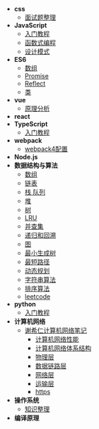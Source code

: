 * **css**
    * [面试题整理](/css/interview.md)
* **JavaScript**
     * [入门教程](/js/guidebook/)
     * [函数式编程](/js/functional-programming/)
     * [设计模式](/js/design-pattern/)
* **ES6**
     * [数组](/es6/数组.md)
     * [Promise](/es6/promise.md)
     * [Reflect](/es6/Reflect.md)
     * [类](/es6/类.md)
* **vue**
     * [原理分析](/vue/principle/)
* **react**
* **TypeScript**
     * [入门教程](/typescript/guidebook/)
* **webpack**
    * [webpack4配置](/webpack/webpack4.md)
* **Node.js**
* **数据结构与算法**
    * [数组](/dataStructure-and-algorithm/array.md)
    * [链表](/dataStructure-and-algorithm/linkedList.md)
    * [栈 队列](/dataStructure-and-algorithm/stack-queue.md)
    * [堆](/dataStructure-and-algorithm/heap.md)
    * [树](/dataStructure-and-algorithm/tree-bst.md)
    * [LRU](/dataStructure-and-algorithm/hashTable.md)
    * [并查集](/dataStructure-and-algorithm/union_find.md)
    * [递归和回溯](/dataStructure-and-algorithm/recursion-backtrack.md)
    * [图](/dataStructure-and-algorithm/graph.md)
    * [最小生成树](/dataStructure-and-algorithm/mst.md)
    * [最短路径](/dataStructure-and-algorithm/shortedPath.md)
    * [动态规划](/dataStructure-and-algorithm/dp.md)
    * [字符串算法](/dataStructure-and-algorithm/string.md)
    * [排序算法](/dataStructure-and-algorithm/sortAlgorithm.md)
    * [leetcode](/dataStructure-and-algorithm/leetcode.md)
* **python**
    * [入门教程](/python/guidebook/)
* **计算机网络**
    * [谢希仁计算机网络笔记](/computer-network/notes/)
        * [计算机网络性能](/computer-network/notes/计算机网络性能.md)
        * [计算机网络体系结构](/computer-network/notes/计算机网络体系结构.md)
        * [物理层](/computer-network/notes/物理层.md)
        * [数据链路层](/computer-network/notes/数据链路层.md)
        * [网络层](#网络层)
        * [运输层](/computer-network/notes/传输层.md)
        * [https](/computer-network/notes/https.md)
* **操作系统**
    * [知识整理](/operating-system/)
* **编译原理**


